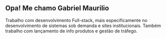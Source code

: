 <h2>Opa! Me chamo Gabriel Maurilio</h2><p>Trabalho com desenvolvimento Full-stack, mais especificamente no desenvolvimento de sistemas sob demanda e sites institucionais. Também trabalho com lançamento de info produtos e gestão de tráfego.</p>

